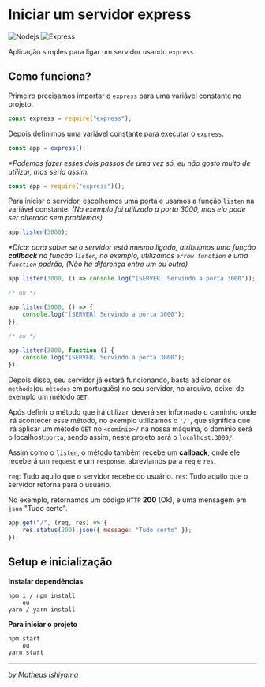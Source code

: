# Iniciar um servidor express

![Nodejs](https://img.shields.io/badge/-Nodejs-339933?style=flat-square&logo=Node.js&logoColor=white)
![Express](https://img.shields.io/badge/-Express-339933?style=flat-square&logo=Express&logoColor=white)

Aplicação simples para ligar um servidor usando `express`.

## Como funciona?

Primeiro precisamos importar o `express` para uma variável constante no projeto.

```js
const express = require("express");
```

Depois definimos uma variável constante para executar o `express`.

```js
const app = express();
```

_\*Podemos fazer esses dois passos de uma vez só, eu não gosto muito de utilizar, mas seria assim._

```js
const app = require("express")();
```

Para iniciar o servidor, escolhemos uma porta e usamos a função `listen` na variável constante. _(No exemplo foi utilizado a porta 3000, mas ela pode ser alterada sem problemas)_

```js
app.listen(3000);
```

_\*Dica: para saber se o servidor está mesmo ligado, atribuimos uma função **callback** na função `listen`, no exemplo, utilizamos `arrow function` e uma `function` padrão, (Não há diferença entre um ou outro)_

```js
app.listen(3000, () => console.log("[SERVER] Servindo a porta 3000"));

/* ou */

app.listen(3000, () => {
    console.log("[SERVER] Servindo a porta 3000");
});

/* ou */

app.listen(3000, function () {
    console.log("[SERVER] Servindo a porta 3000");
});
```

Depois disso, seu servidor já estará funcionando, basta adicionar os `methods`(ou `métodos` em português) no seu servidor, no arquivo, deixei de exemplo um método `GET`.

Após definir o método que irá utilizar, deverá ser informado o caminho onde irá acontecer esse método, no exemplo utilizamos o `'/'`, que significa que irá aplicar um método `GET` no `<domínio>/` na nossa máquina, o domínio será o localhost:`porta`, sendo assim, neste projeto será o `localhost:3000/`.

Assim como o `listen`, o método também recebe um **callback**, onde ele receberá um `request` e um `response`, abreviamos para `req` e `res`.

`req`: Tudo aquilo que o servidor recebe do usuário.
`res`: Tudo aquilo que o servidor retorna para o usuário.

No exemplo, retornamos um código `HTTP` **200** (Ok), e uma mensagem em `json` "Tudo certo".

```js
app.get("/", (req, res) => {
    res.status(200).json({ message: "Tudo certo" });
});
```

## Setup e inicialização

**Instalar dependências**

```
npm i / npm install
    ou
yarn / yarn install
```

**Para iniciar o projeto**

```
npm start
    ou
yarn start
```

---

_by Matheus Ishiyama_
